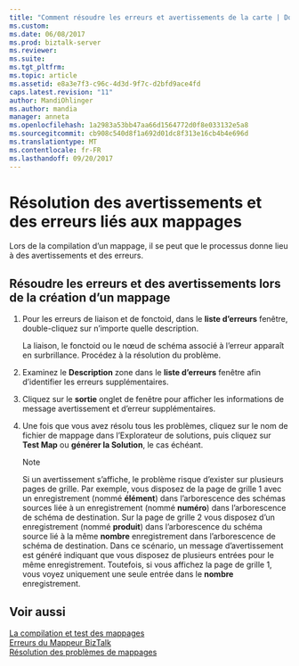 ```yaml
---
title: "Comment résoudre les erreurs et avertissements de la carte | Documents Microsoft"
ms.custom: 
ms.date: 06/08/2017
ms.prod: biztalk-server
ms.reviewer: 
ms.suite: 
ms.tgt_pltfrm: 
ms.topic: article
ms.assetid: e8a3e7f3-c96c-4d3d-9f7c-d2bfd9ace4fd
caps.latest.revision: "11"
author: MandiOhlinger
ms.author: mandia
manager: anneta
ms.openlocfilehash: 1a2983a53bb47aa66d1564772d0f8e033132e5a8
ms.sourcegitcommit: cb908c540d8f1a692d01dc8f313e16cb4b4e696d
ms.translationtype: MT
ms.contentlocale: fr-FR
ms.lasthandoff: 09/20/2017
---
```

# <a name="how-to-resolve-map-warnings-and-errors"></a>Résolution des avertissements et des erreurs liés aux mappages
Lors de la compilation d’un mappage, il se peut que le processus donne lieu à des avertissements et des erreurs.  
  
## <a name="resolve-warnings-and-errors-when-building-a-map"></a>Résoudre les erreurs et des avertissements lors de la création d’un mappage  
  
1.  Pour les erreurs de liaison et de fonctoid, dans le **liste d’erreurs** fenêtre, double-cliquez sur n’importe quelle description.  
  
     La liaison, le fonctoid ou le nœud de schéma associé à l’erreur apparaît en surbrillance. Procédez à la résolution du problème.  
  
2.  Examinez le **Description** zone dans le **liste d’erreurs** fenêtre afin d’identifier les erreurs supplémentaires.  
  
3.  Cliquez sur le **sortie** onglet de fenêtre pour afficher les informations de message avertissement et d’erreur supplémentaires.  
  
4.  Une fois que vous avez résolu tous les problèmes, cliquez sur le nom de fichier de mappage dans l’Explorateur de solutions, puis cliquez sur **Test Map** ou **générer la Solution**, le cas échéant.  
  
    > [!NOTE]
    >  Si un avertissement s’affiche, le problème risque d’exister sur plusieurs pages de grille. Par exemple, vous disposez de la page de grille 1 avec un enregistrement (nommé **élément**) dans l’arborescence des schémas sources liée à un enregistrement (nommé **numéro**) dans l’arborescence de schéma de destination. Sur la page de grille 2 vous disposez d’un enregistrement (nommé **produit**) dans l’arborescence du schéma source lié à la même **nombre** enregistrement dans l’arborescence de schéma de destination. Dans ce scénario, un message d’avertissement est généré indiquant que vous disposez de plusieurs entrées pour le même enregistrement. Toutefois, si vous affichez la page de grille 1, vous voyez uniquement une seule entrée dans le **nombre** enregistrement. 
  
## <a name="see-also"></a>Voir aussi  
 [La compilation et test des mappages](../core/compiling-and-testing-maps.md)   
 [Erreurs du Mappeur BizTalk](../core/biztalk-mapper-errors.md)   
 [Résolution des problèmes de mappages](../core/troubleshooting-maps.md)